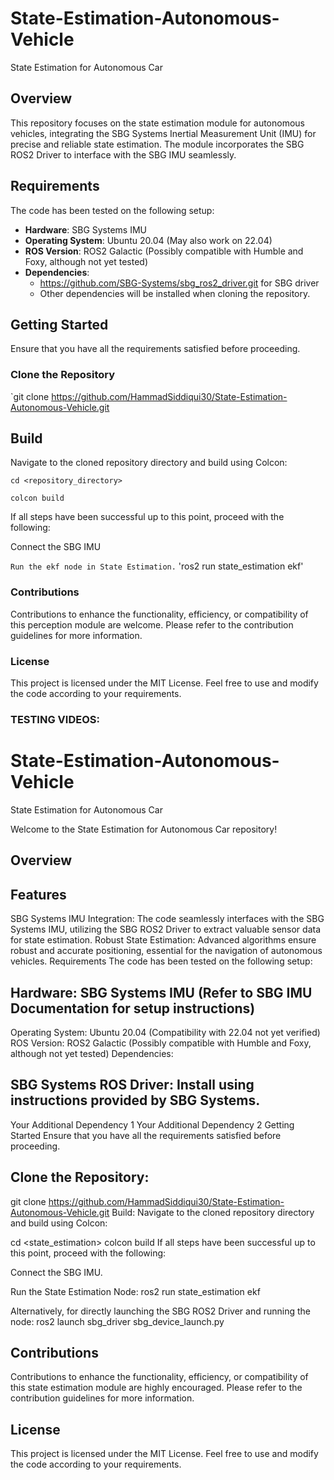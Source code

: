 # State-Estimation-Autonomous-Vehicle

State Estimation for Autonomous Car

## Overview

This repository focuses on the state estimation module for autonomous vehicles, integrating the SBG Systems Inertial Measurement Unit (IMU) for precise and reliable state estimation. The module incorporates the SBG ROS2 Driver to interface with the SBG IMU seamlessly.

## Requirements

The code has been tested on the following setup:

- **Hardware**: SBG Systems IMU
- **Operating System**: Ubuntu 20.04 (May also work on 22.04)
- **ROS Version**: ROS2 Galactic (Possibly compatible with Humble and Foxy, although not yet tested)
- **Dependencies**: 
  - https://github.com/SBG-Systems/sbg_ros2_driver.git for SBG driver
  - Other dependencies will be installed when cloning the repository.

## Getting Started

Ensure that you have all the requirements satisfied before proceeding.

### Clone the Repository

`git clone https://github.com/HammadSiddiqui30/State-Estimation-Autonomous-Vehicle.git


##  Build
Navigate to the cloned repository directory and build using Colcon:


`cd <repository_directory>`

`colcon build`


If all steps have been successful up to this point, proceed with the following:


Connect the SBG IMU

`Run the ekf node in State Estimation.`
'ros2 run state_estimation ekf'



###  Contributions
Contributions to enhance the functionality, efficiency, or compatibility of this perception module are welcome. Please refer to the contribution guidelines for more information.

###  License
This project is licensed under the MIT License. Feel free to use and modify the code according to your requirements.

### TESTING VIDEOS:























# State-Estimation-Autonomous-Vehicle
State Estimation for Autonomous Car

Welcome to the State Estimation for Autonomous Car repository!

## Overview


## Features
SBG Systems IMU Integration: The code seamlessly interfaces with the SBG Systems IMU, utilizing the SBG ROS2 Driver to extract valuable sensor data for state estimation.
Robust State Estimation: Advanced algorithms ensure robust and accurate positioning, essential for the navigation of autonomous vehicles.
Requirements
The code has been tested on the following setup:

## Hardware: SBG Systems IMU (Refer to SBG IMU Documentation for setup instructions)
Operating System: Ubuntu 20.04 (Compatibility with 22.04 not yet verified)
ROS Version: ROS2 Galactic (Possibly compatible with Humble and Foxy, although not yet tested)
Dependencies:

## SBG Systems ROS Driver: Install using instructions provided by SBG Systems.
Your Additional Dependency 1
Your Additional Dependency 2
Getting Started
Ensure that you have all the requirements satisfied before proceeding.

## Clone the Repository:
git clone https://github.com/HammadSiddiqui30/State-Estimation-Autonomous-Vehicle.git
Build:
Navigate to the cloned repository directory and build using Colcon:

cd <state_estimation>
colcon build
If all steps have been successful up to this point, proceed with the following:

Connect the SBG IMU.

Run the State Estimation Node:
ros2 run state_estimation ekf

Alternatively, for directly launching the SBG ROS2 Driver and running the node:
ros2 launch sbg_driver sbg_device_launch.py

## Contributions
Contributions to enhance the functionality, efficiency, or compatibility of this state estimation module are highly encouraged. Please refer to the contribution guidelines for more information.

## License
This project is licensed under the MIT License. Feel free to use and modify the code according to your requirements.





